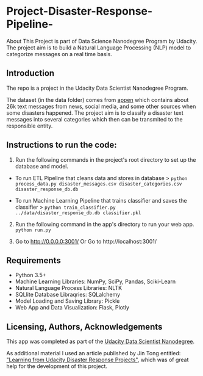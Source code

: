 # Project-Disaster-Response-Pipeline-
About This Project is part of Data Science Nanodegree Program by Udacity. The project aim is to build a Natural Language Processing (NLP) model to categorize messages on a real time basis.

## Introduction

The repo is a project in the Udacity Data Scientist Nanodegree Program.

The dataset (in the data folder) comes from [appen](https://appen.com/) which contains about 26k text messages from news, social media, and some other sources when some disasters happened. The project aim is to classify a disaster text messages into several categories which then can be transmited to the responsible entity.

## Instructions to run the code:
1. Run the following commands in the project's root directory to set up the database and model.

- To run ETL Pipeline that cleans data and stores in database > `python process_data.py disaster_messages.csv disaster_categories.csv disaster_response_db.db`

- To run Machine Learning Pipeline that trains classifier and saves the classifier > `python train_classifier.py ../data/disaster_response_db.db classifier.pkl`

2. Run the following command in the app's directory to run your web app. `python run.py`

3. Go to http://0.0.0.0:3001/ Or Go to http://localhost:3001/

## Requirements
- Python 3.5+
- Machine Learning Libraries: NumPy, SciPy, Pandas, Sciki-Learn
- Natural Language Process Libraries: NLTK
- SQLlite Database Libraqries: SQLalchemy
- Model Loading and Saving Library: Pickle
- Web App and Data Visualization: Flask, Plotly

## Licensing, Authors, Acknowledgements
This app was completed as part of the [Udacity Data Scientist Nanodegree](https://www.udacity.com/course/data-scientist-nanodegree--nd025).

As additional material I used an article published by Jin Tong entitled: ["Learning from Udacity Disaster Response Projects"](https://medium.com/@jtatl/udacity-disaster-response-pipeline-project-learning-be2be43878e6), which was of great help for the development of this project. 
